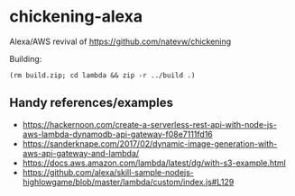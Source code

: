 # chickening-alexa

Alexa/AWS revival of https://github.com/natevw/chickening

Building:

    (rm build.zip; cd lambda && zip -r ../build .)


## Handy references/examples

* https://hackernoon.com/create-a-serverless-rest-api-with-node-js-aws-lambda-dynamodb-api-gateway-f08e7111fd16
* https://sanderknape.com/2017/02/dynamic-image-generation-with-aws-api-gateway-and-lambda/
* https://docs.aws.amazon.com/lambda/latest/dg/with-s3-example.html
* https://github.com/alexa/skill-sample-nodejs-highlowgame/blob/master/lambda/custom/index.js#L129